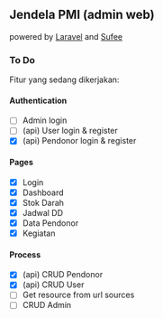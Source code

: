 ## Jendela PMI (admin web)
powered by [Laravel](https://laravel.com/) and [Sufee](https://colorlib.com/polygon/sufee/index.html)

### To Do
Fitur yang sedang dikerjakan:

#### Authentication
- [ ] Admin login
- [ ] (api) User login & register
- [x] (api) Pendonor login & register

#### Pages
- [x] Login
- [x] Dashboard
- [x] Stok Darah
- [x] Jadwal DD
- [x] Data Pendonor
- [x] Kegiatan

#### Process
- [x] (api) CRUD Pendonor
- [x] (api) CRUD User
- [ ] Get resource from url sources
- [ ] CRUD Admin
